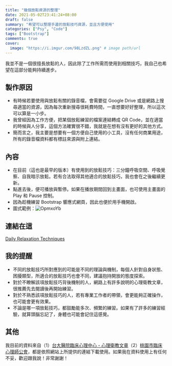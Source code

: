 ```yaml
---
title: "幾個放鬆資源的整理"
date: 2021-05-02T23:41:24+08:00
draft: false
summary: "希望可以整理手邊的放鬆技巧資源，並且方便使用"
categories: ["Psy", "Code"]
tags: ["Bootstrap"]
comments: true
cover:
  image: "https://i.imgur.com/98LzdZL.png" # image path/url
---
```


我並不是一個很擅長放鬆的人，因此除了工作所需而使用到相關技巧，我自己也希望在這部分能夠持續進步。

## 製作原因

- 有時候若要使用與放鬆有關的錄音檔，會需要從 Google Drive 或是網路上搜尋適當的資源，因為每次重新搜尋很耗費時間，一直想要好好整理，所以這次可以算是一小步。
- 我曾經因為工作方便，把某個放鬆練習的檔案連結轉成 QR Code，並在適當的時候與人分享，這個方法確實很不錯，我就是在想有沒有更好的其他方式。
- 簡而言之，我主要是想要有一個方便自己使用的小工具，沒有任何商業用途，所有的錄音檔資料都有標註來源與附上連結。

## 內容

- 在目前（這也是最早的版本）有使用到的放鬆技巧：三分鐘呼吸空間、呼吸覺察、自我暗示放鬆。若有合法取得其他適合的放鬆技巧，我也會在之後繼續更新。
- 點進去後，便可播放與暫停。如果在播放期間回到主畫面，也可使用主畫面的 Play 和 Pause 控制。
- 因為趁機練習 Bootstrap 響應式網頁，因此也便於用手機開啟。
- 圖式範例：![OpmxoYb](https://i.imgur.com/OpmxoYb.png)

## 連結在這

[Daily Relaxation Techniques](https://bunreal.github.io/RelaxPractice/)

## 我的提醒

- 不同的放鬆技巧所對應到的可能是不同的理論與機制，每個人針對自身狀態、困擾類型，所適合的放鬆技巧也會不同，建議抱持開放的態度探索。
- 對於不瞭解該項放鬆技巧背後機制的人，網路上有許多說明的心理衛教文章，很推薦先去閱讀後再開始練習。
- 對於不熟悉該項放鬆技巧的人，若有專業工作者的帶領，會更能夠正確操作，也可能會更有效果。
- 不論是哪一項放鬆技巧，都鼓勵能多次、頻繁的練習。如果有了許多的練習經驗，就算頭腦忘記了，身體也可能會記住這感覺。

## 其他

我目前的資料來自（1）[台大醫院臨床心理中心 - 心理衛教文章](https://www.ntuh.gov.tw/CPC/Download.action?q_type=A02&agroup=a#top)（2）[桃園市臨床心理師公會](https://www.taoyuanpsy.url.tw/hot_383282.html)，都是依照網站上所提供的連結下載使用。如果我在資料使用上有任何不妥，歡迎跟我說！非常謝謝！
